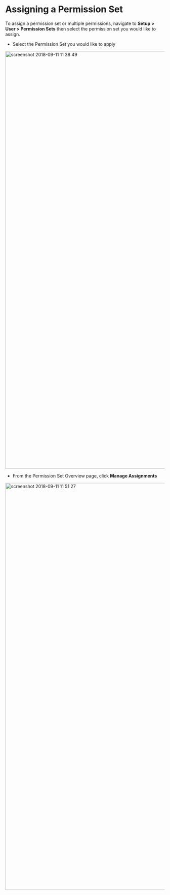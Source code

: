 # Assigning a Permission Set
To assign a permission set or multiple permissions, navigate to **Setup > User > Permission Sets** then select the permission set you would like to assign.

* Select the Permission Set you would like to apply
<img width="1315" alt="screenshot 2018-09-11 11 38 49" src="https://user-images.githubusercontent.com/40306361/45374307-4c630300-b5b7-11e8-9947-31a7c7e8c3aa.png">

* From the Permission Set Overview page, click **Manage Assignments**
<img width="1282" alt="screenshot 2018-09-11 11 51 27" src="https://user-images.githubusercontent.com/40306361/45374931-263e6280-b5b9-11e8-902a-d1f91251624a.png">
